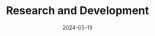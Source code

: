 ---
title: 'Research and Development'
date: 2024-05-19
type: landing
url: /research/

design:
  # Section spacing
  spacing: '5rem'

# Page Sections
sections:
  - block: markdown
    id: papers
    content:
      title: "My Research"
      subtitle: ""
      text: |-
        I design **secure cloud architectures** with a focus on **Confidential Computing** and
        **defence-grade data platforms**. My work covers attestation, data integrity and
        compliance in multi-cloud settings – from healthcare data (DigiMed) to **NATO-aligned**
        architectures.

        **Focus areas**
        - Confidential Computing (AMD SEV-SNP, Nitro Enclaves) & remote attestation  
        - Cloud security architecture & data sovereignty (NAFv4, ISO 27001)  
        - Risk & resilience with AI support in critical infrastructures

        **Selected theses:**  
        → [Master’s Thesis – Connected Defence](/project/master-thesis/) ·
        [Bachelor's Thesis – Confidential Computing in HPC Clouds](/project/bachelor-thesis/)
    design:
      columns: '1'
  - block: collection
    content:
      title: Featured Publications
      filters:
        folders:
          - publication
        featured_only: true
    design:
      view: article-grid
      columns: 2
  - block: collection
    content:
      title: Publications
      text: ""
      filters:
        folders:
          - publication
        exclude_featured: false
    design:
      view: citation
#   - block: collection
#     id: talks
#     content:
#       title: Events
#       filters:
#         folders:
#           - event
#     design:
#       view: article-grid
#       columns: 1
#   - block: collection
#     id: news
#     content:
#       title: News
#       subtitle: ''
#       text: ''
#       # Page type to display. E.g. post, talk, publication...
#       page_type: post
#       # Choose how many pages you would like to display (0 = all pages)
#       count: 5
#       # Filter on criteria
#       filters:
#         author: ""
#         category: ""
#         tag: ""
#         exclude_featured: false
#         exclude_future: false
#         exclude_past: false
#         publication_type: ""
#       # Choose how many pages you would like to offset by
#       offset: 0
#       # Page order: descending (desc) or ascending (asc) date.
#       order: desc
#     design:
#       # Choose a layout view
#       view: date-title-summary
#       # Reduce spacing
#       spacing:
#         padding: [0, 0, 0, 0]
---